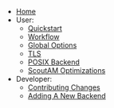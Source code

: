   * [Home](./Home)
  * User:
    * [Quickstart](./Quickstart)
    * [Workflow](./Workflow)
    * [Global Options](./Global-Options)
    * [TLS](./TLS)
    * [POSIX Backend](./POSIX-Backend)
    * [ScoutAM Optimizations](./ScoutAM-Optimizations)
  * Developer:
    * [Contributing Changes](./Contributing-Changes)
    * [Adding A New Backend](./Adding-A-New-Backend)
